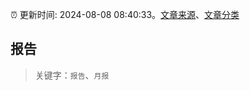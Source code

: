 :alarm_clock: 更新时间: 2024-08-08 08:40:33。[文章来源](/README.md)、[文章分类](/TAGS.md)

## 报告


> 关键字：`报告`、`月报`



